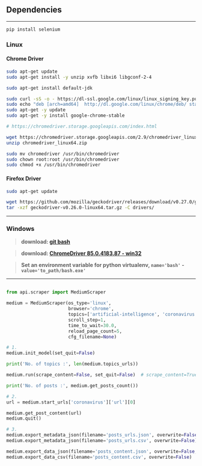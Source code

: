 ## Dependencies
------------

`pip install selenium`

### Linux

#### Chrome Driver

```bash
sudo apt-get update
sudo apt-get install -y unzip xvfb libxi6 libgconf-2-4

sudo apt-get install default-jdk

sudo curl -sS -o - https://dl-ssl.google.com/linux/linux_signing_key.pub | apt-key add
sudo echo "deb [arch=amd64]  http://dl.google.com/linux/chrome/deb/ stable main" >> /etc/apt/sources.list.d/google-chrome.list
sudo apt-get -y update
sudo apt-get -y install google-chrome-stable

# https://chromedriver.storage.googleapis.com/index.html

wget https://chromedriver.storage.googleapis.com/2.9/chromedriver_linux64.zip 
unzip chromedriver_linux64.zip

sudo mv chromedriver /usr/bin/chromedriver
sudo chown root:root /usr/bin/chromedriver
sudo chmod +x /usr/bin/chromedriver
```

#### Firefox Driver


```bash
sudo apt-get update

wget https://github.com/mozilla/geckodriver/releases/download/v0.27.0/geckodriver-v0.27.0-linux64.tar.gz
tar -xzf geckodriver-v0.26.0-linux64.tar.gz -C drivers/
```

-----------

### Windows

> **download: [git bash](https://git-scm.com/download/win)**

> **download: [ChromeDriver 85.0.4183.87 - win32](https://chromedriver.storage.googleapis.com/85.0.4183.87/chromedriver_win32.zip)**

> **Set an environment variable for python virtualenv, `name='bash'` - `value='to_path/bash.exe'`**


--------


```python

from api.scraper import MediumScraper

medium = MediumScraper(os_type='linux',
                       browser='chrome',
                       topics=['artificial-intelligence', 'coronavirus'],  # 'coronavirus' or 'all'
                       scroll_step=1,
                       time_to_wait=30.0,
                       reload_page_count=5,
                       cfg_filename=None)

# 1.
medium.init_model(set_quit=False)

print('No. of topics :', len(medium.topics_urls))

medium.run(scrape_content=False, set_quit=False)  # scrape_content=True

print('No. of posts :', medium.get_posts_count())

# 2.
url = medium.start_urls['coronavirus']['url'][0]

medium.get_post_content(url)
medium.quit()

# 3.
medium.export_metadata_json(filename='posts_urls.json', overwrite=False, indent_level=3, sort_keys=False)
medium.export_metadata_json(filename='posts_urls.csv', overwrite=False)

medium.export_data_json(filename='posts_content.json', overwrite=False, indent_level=3, sort_keys=False)
medium.export_data_csv(filename='posts_content.csv', overwrite=False)


```